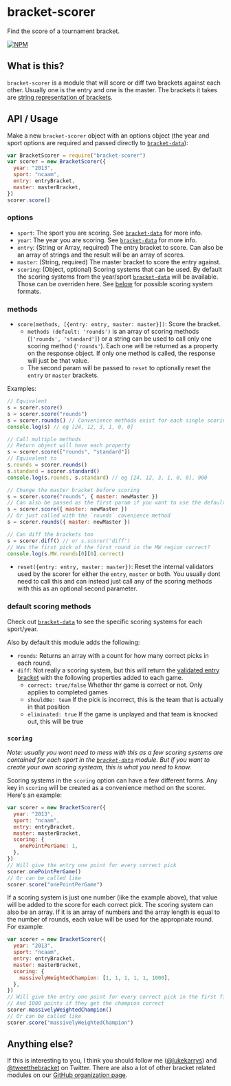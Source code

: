 # bracket-scorer

Find the score of a tournament bracket.

[![NPM](https://nodei.co/npm/bracket-scorer.png)](https://nodei.co/npm/bracket-scorer/)

## What is this?

`bracket-scorer` is a module that will score or diff two brackets against each other. Usually one is the entry and one is the master. The brackets it takes are [string representation of brackets](https://gist.github.com/lukekarrys/2028007#explanation).

## API / Usage

Make a new `bracket-scorer` object with an options object (the year and sport options are required and passed directly to [`bracket-data`](https://github.com/bracketclub/bracket-data#which-sports-does-it-have)):

```js
var BracketScorer = require("bracket-scorer")
var scorer = new BracketScorer({
  year: "2013",
  sport: "ncaam",
  entry: entryBracket,
  master: masterBracket,
})
scorer.score()
```

### options

- `sport`: The sport you are scoring. See [`bracket-data`](https://github.com/bracketclub/bracket-data#api) for more info.
- `year`: The year you are scoring. See [`bracket-data`](https://github.com/bracketclub/bracket-data#api) for more info.
- `entry`: (String or Array, required) The entry bracket to score. Can also be an array of strings and the result will be an array of scores.
- `master`: (String, required) The master bracket to score the entry against.
- `scoring`: (Object, optional) Scoring systems that can be used. By default the scoring systems from the year/sport [`bracket-data`](https://github.com/bracketclub/bracket-data) will be available. Those can be overriden here. See [below](#scoring) for possible scoring system formats.

### methods

- `score(methods, [{entry: entry, master: master}])`: Score the bracket.
  - `methods (default: 'rounds')` is an array of scoring methods (`['rounds', 'standard']`) or a string can be used to call only one scoring method (`'rounds'`). Each one will be returned as a property on the response object. If only one method is called, the response will just be that value.
  - The second param will be passed to `reset` to optionally reset the `entry` or `master` brackets.

Examples:

```js
// Equivalent
s = scorer.score()
s = scorer.score("rounds")
s = scorer.rounds() // Convenience methods exist for each single scoring method
console.log(s) // eg [24, 12, 3, 1, 0, 0]

// Call multiple methods
// Return object will have each property
s = scorer.score(["rounds", "standard"])
// Equivalent to
s.rounds = scorer.rounds()
s.standard = scorer.standard()
console.log(s.rounds, s.standard) // eg [24, 12, 3, 1, 0, 0], 900

// Change the master bracket before scoring
s = scorer.score("rounds", { master: newMaster })
// Can also be passed as the first param if you want to use the default 'rounds'
s = scorer.score({ master: newMaster })
// Or just called with the `rounds` covenience method
s = scorer.rounds({ master: newMaster })

// Can diff the brackets too
s = scorer.diff() // or s.scorer('diff')
// Was the first pick of the first round in the MW region correct?
console.log(s.MW.rounds[0][0].correct)
```

- `reset({entry: entry, master: master})`: Reset the internal validators used by the scorer for either the `entry`, `master` or both. You usually dont need to call this and can instead just call any of the scoring methods with this as an optional second parameter.

### default scoring methods

Check out [`bracket-data`](https://github.com/bracketclub/bracket-data#what-data-does-this-module-give-me) to see the specific scoring systems for each sport/year.

Also by default this module adds the following:

- `rounds`: Returns an array with a count for how many correct picks in each round.
- `diff`: Not really a scoring system, but this will return the [validated entry bracket](https://github.com/bracketclub/bracket-validator) with the following properties added to each game.
  - `correct: true/false` Whether thr game is correct or not. Only applies to completed games
  - `shouldBe: team` If the pick is incorrect, this is the team that is actually in that position
  - `eliminated: true` If the game is unplayed and that team is knocked out, this will be true

### `scoring`

_Note: usually you wont need to mess with this as a few scoring systems are contained for each sport in the [`bracket-data`](https://github.com/bracketclub/bracket-data#what-data-does-this-module-give-me) module. But if you want to create your own scoring systeam, this is what you need to know._

Scoring systems in the `scoring` option can have a few different forms. Any key in `scoring` will be created as a convenience method on the scorer. Here's an example:

```js
var scorer = new BracketScorer({
  year: "2013",
  sport: "ncaam",
  entry: entryBracket,
  master: masterBracket,
  scoring: {
    onePointPerGame: 1,
  },
})
// Will give the entry one point for every correct pick
scorer.onePointPerGame()
// Or can be called like
scorer.score("onePointPerGame")
```

If a scoring system is just one number (like the example above), that value will be added to the score for each correct pick. The scoring system can also be an array. If it is an array of numbers and the array length is equal to the number of rounds, each value will be used for the appropriate round. For example:

```js
var scorer = new BracketScorer({
  year: "2013",
  sport: "ncaam",
  entry: entryBracket,
  master: masterBracket,
  scoring: {
    massivelyWeightedChampion: [1, 1, 1, 1, 1, 1000],
  },
})
// Will give the entry one point for every correct pick in the first five rounds
// And 1000 points if they get the champion correct
scorer.massivelyWeightedChampion()
// Or can be called like
scorer.score("massivelyWeightedChampion")
```

## Anything else?

If this is interesting to you, I think you should follow me ([@lukekarrys](https://twitter.com/lukekarrys)) and [@tweetthebracket](https://twitter.com/tweetthebracket) on Twitter. There are also a lot of other bracket related modules on our [GitHub organization page](https://github.com/bracketclub).
